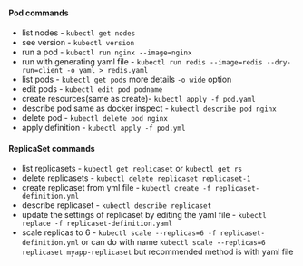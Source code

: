 #### Pod commands 
- list nodes - `kubectl get nodes`
- see version - `kubectl version`
- run a pod - `kubectl run nginx --image=nginx`
- run with generating yaml file - `kubectl run redis --image=redis --dry-run=client -o yaml > redis.yaml`
- list pods - `kubectl get pods` more details `-o wide` option 
- edit pods - `kubectl edit pod podname`
- create resources(same as create)- `kubectl apply -f pod.yaml`
- describe pod same as docker inspect - `kubectl describe pod nginx`
- delete pod - `kubectl delete pod nginx`
- apply definition - `kubectl apply -f pod.yml`  

#### ReplicaSet commands
- list replicasets - `kubectl get replicaset` or `kubectl get rs`
- delete replicasets - `kubectl delete replicaset replicaset-1`
- create replicaset from yml file - `kubectl create -f replicaset-definition.yml`
- describe replicaset - `kubectl describe replicaset`
- update the settings of replicaset by editing the yaml file - `kubectl replace -f replicaset-definition.yaml`
- scale replicas to 6 - `kubectl scale --replicas=6 -f replicaset-definition.yml` or can do with name `kubectl scale --replicas=6 replicaset myapp-replicaset` but recommended method is with yaml file 
